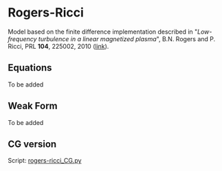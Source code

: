 # Rogers-Ricci

Model based on the finite difference implementation described in "*Low-frequency turbulence in a linear magnetized plasma*", B.N. Rogers and P. Ricci, PRL **104**, 225002, 2010 ([link](https://journals.aps.org/prl/abstract/10.1103/PhysRevLett.104.225002)).

## Equations

To be added

## Weak Form

To be added


## CG version

Script: [rogers-ricci_CG.py](../scripts/rogers-ricci_CG.py)

<!-- ## DG version

Script: [rogers-ricci_DG.py](../scripts/rogers-ricci_DG.py) -->